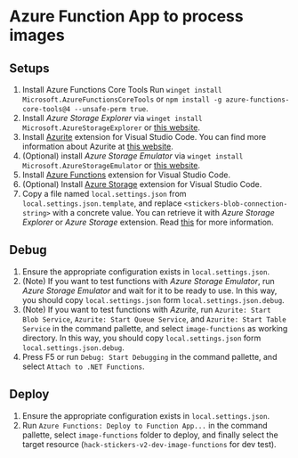 # Azure Function App to process images

## Setups

1. Install Azure Functions Core Tools Run `winget install Microsoft.AzureFunctionsCoreTools` or `npm install -g azure-functions-core-tools@4 --unsafe-perm true`.
2. Install _Azure Storage Explorer_ via `winget install Microsoft.AzureStorageExplorer` or [this website](https://azure.microsoft.com/en-us/downloads/).
3. Install [Azurite](vscode:extension/Azurite.azurite) extension for Visual Studio Code. You can find more information about Azurite at [this website](https://learn.microsoft.com/en-us/azure/storage/common/storage-use-azurite?tabs=visual-studio-code).
4. (Optional) install _Azure Storage Emulator_ via `winget install Microsoft.AzureStorageEmulator` or [this website](https://azure.microsoft.com/en-us/downloads/).
5. Install [Azure Functions](vscode:extension/ms-azuretools.vscode-azurefunctions) extension for Visual Studio Code.
6. (Optional) Install [Azure Storage](vscode:extension/ms-azuretools.vscode-azurestorage) extension for Visual Studio Code.
7. Copy a file named `local.settings.json` from `local.settings.json.template`, and replace `<stickers-blob-connection-string>` with a concrete value. You can retrieve it with _Azure Storage Explorer_ or _Azure Storage_ extension. Read [this](https://learn.microsoft.com/en-us/azure/azure-functions/functions-develop-vs-code?tabs=csharp#configure-the-project-to-run-locally) for more information.

## Debug

1. Ensure the appropriate configuration exists in `local.settings.json`.
2. (Note) If you want to test functions with _Azure Storage Emulator_, run _Azure Storage Emulator_ and wait for it to be ready to use. In this way, you should copy `local.settings.json` form `local.settings.json.debug`.
3. (Note) If you want to test functions with _Azurite_, run `Azurite: Start Blob Service`, `Azurite: Start Queue Service`, and `Azurite: Start Table Service` in the command pallette, and select `image-functions` as working directory. In this way, you should copy `local.settings.json` form `local.settings.json.debug`.
4. Press F5 or run `Debug: Start Debugging` in the command pallette, and select `Attach to .NET Functions`.

## Deploy

1. Ensure the appropriate configuration exists in `local.settings.json`.
2. Run `Azure Functions: Deploy to Function App...` in the command pallette, select `image-functions` folder to deploy, and finally select the target resource (`hack-stickers-v2-dev-image-functions` for dev test).

